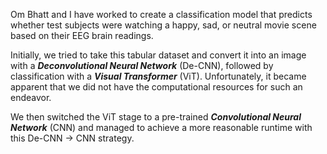 Om Bhatt and I have worked to create a classification model that predicts whether test subjects were watching a happy, sad, or neutral movie scene based on their EEG brain readings.

Initially, we tried to take this tabular dataset and convert it into an image with a <em><b>Deconvolutional Neural Network</b></em> (De-CNN), followed by classification with a <b><em>Visual Transformer</b></em> (ViT). Unfortunately, it became apparent that we did not have the computational resources for such an endeavor.

We then switched the ViT stage to a pre-trained <b><em>Convolutional Neural Network</b></em> (CNN) and managed to achieve a more reasonable runtime with this De-CNN -> CNN strategy.

